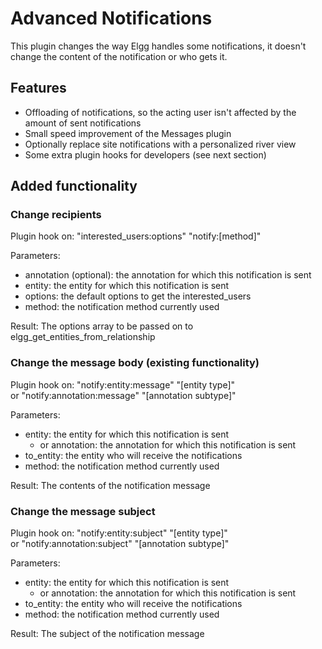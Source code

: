 Advanced Notifications
======================

This plugin changes the way Elgg handles some notifications, it doesn't change the content of the notification or who gets it.

Features
-----------

- Offloading of notifications, so the acting user isn't affected by the amount of sent notifications
- Small speed improvement of the Messages plugin
- Optionally replace site notifications with a personalized river view
- Some extra plugin hooks for developers (see next section)

Added functionality
----------------------
### Change recipients
Plugin hook on: "interested_users:options" "notify:[method]"

Parameters:

- annotation (optional): the annotation for which this notification is sent
- entity: the entity for which this notification is sent
- options: the default options to get the interested_users
- method: the notification method currently used

Result:
The options array to be passed on to elgg_get_entities_from_relationship

### Change the message body (existing functionality)
Plugin hook on: "notify:entity:message" "[entity type]"  
or "notify:annotation:message" "[annotation subtype]"

Parameters:

- entity: the entity for which this notification is sent
	- or annotation: the annotation for which this notification is sent
- to_entity: the entity who will receive the notifications
- method: the notification method currently used

Result:
The contents of the notification message

### Change the message subject
Plugin hook on: "notify:entity:subject" "[entity type]"  
or "notify:annotation:subject" "[annotation subtype]"

Parameters:

- entity: the entity for which this notification is sent
	- or annotation: the annotation for which this notification is sent
- to_entity: the entity who will receive the notifications
- method: the notification method currently used

Result:
The subject of the notification message
